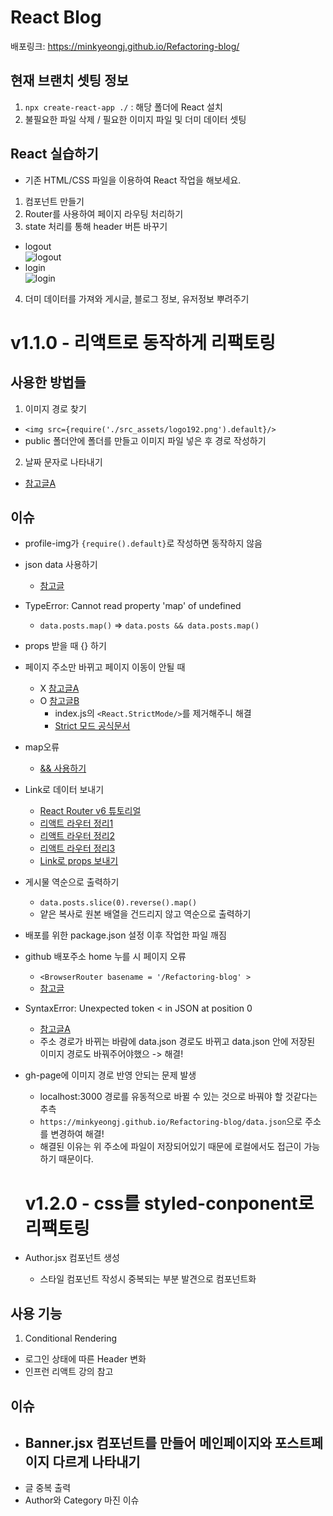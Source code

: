 # React Blog
배포링크: https://minkyeongj.github.io/Refactoring-blog/
## 현재 브랜치 셋팅 정보

1. `npx create-react-app ./` : 해당 폴더에 React 설치
2. 불필요한 파일 삭제 / 필요한 이미지 파일 및 더미 데이터 셋팅

## React 실습하기

- 기존 HTML/CSS 파일을 이용하여 React 작업을 해보세요.

1. 컴포넌트 만들기
2. Router를 사용하여 페이지 라우팅 처리하기
3. state 처리를 통해 header 버튼 바꾸기
  - logout<br />
  ![logout](https://user-images.githubusercontent.com/54294796/173001212-e5bb171e-f9e7-4816-b96b-ef7e8bd39289.jpg)
  - login<br />
  ![login](https://user-images.githubusercontent.com/54294796/173001206-bf815686-0020-4976-bf6a-76277122f7f2.jpg)
4. 더미 데이터를 가져와 게시글, 블로그 정보, 유저정보 뿌려주기

# v1.1.0 - 리액트로 동작하게 리팩토링
## 사용한 방법들
1. 이미지 경로 찾기
- ```<img src={require('./src_assets/logo192.png').default}/>```
- public 폴더안에 폴더를 만들고 이미지 파일 넣은 후 경로 작성하기
2. 날짜 문자로 나타내기
- [참고글A](https://mizzo-dev.tistory.com/entry/JavaScript%EB%82%A0%EC%A7%9C-Date-%ED%99%9C%EC%9A%A9%ED%95%B4%EC%84%9C-%EC%9A%94%EC%9D%BC-%EA%B5%AC%ED%95%98%EA%B8%B0)
## 이슈
- profile-img가 ```{require().default}```로 작성하면 동작하지 않음
- json data 사용하기
  - [참고글](https://velog.io/@yyeonjju/TIL-React-%EC%95%84%EC%A3%BC-%EC%89%BD%EA%B2%8C-%EB%94%B0%EB%9D%BC%ED%95%98%EB%8A%94-Mock-Data-%ED%99%9C%EC%9A%A9%EB%B2%95)
- TypeError: Cannot read property 'map' of undefined
  - ```data.posts.map()``` => ```data.posts && data.posts.map()```
- props 받을 때 {} 하기
- 페이지 주소만 바뀌고 페이지 이동이 안될 때
  - X [참고글A](https://goddaehee.tistory.com/m/305) 
  - O [참고글B](https://velog.io/@jzizsuuz/React-React-Router-Dom-Link-%ED%81%B4%EB%A6%AD-%EC%8B%9C-%EC%9D%B4%EB%8F%99-%EC%9D%B4-%EC%95%88%EB%90%98%EB%8A%94-%EC%98%A4%EB%A5%98) 
    - index.js의 ```<React.StrictMode/>```를 제거해주니 해결
    - [Strict 모드 공식문서](https://ko.reactjs.org/docs/strict-mode.html)
- map오류
  - [&& 사용하기](https://velog.io/@dum6894/%EC%98%A4%EB%A5%98%ED%95%B4%EA%B2%B0-TypeError-Cannot-read-property-map-of-undefined)
- Link로 데이터 보내기
  - [React Router v6 튜토리얼](https://velog.io/@velopert/react-router-v6-tutorial)
  - [리액트 라우터 정리1](https://velog.io/@gytlr01/react-router-%EC%A0%95%EB%A6%AC)
  - [리액트 라우터 정리2](https://ventos06.tistory.com/7)
  - [리액트 라우터 정리3](https://gongbu-ing.tistory.com/44)
  - [Link로 props 보내기](https://velog.io/@sham/Router-Props-link%EB%A1%9C-%EC%A0%84%EB%8B%AC%ED%95%98%EB%8A%94-props)
- 게시물 역순으로 출력하기
  - ```data.posts.slice(0).reverse().map()```
  - 얕은 복사로 원본 배열을 건드리지 않고 역순으로 출력하기
- 배포를 위한 package.json 설정 이후 작업한 파일 깨짐
- github 배포주소 home 누를 시 페이지 오류
  - ```<BrowserRouter basename = '/Refactoring-blog' >```
  - [참고글](https://hallokay.tistory.com/entry/REACT-%EC%98%A4%EB%A5%98-%ED%95%B4%EA%B2%B0-gh-page-%EB%B0%B0%ED%8F%AC-%EA%B2%BD%EB%A1%9C-%EC%98%A4%EB%A5%98)
- SyntaxError: Unexpected token < in JSON at position 0
  - [참고글A](https://velog.io/@rain98/syntaxerror-unexpected-token-in-json-at-position-0-%EC%97%90%EB%9F%AC-%EC%98%A4%EB%A5%98-%ED%95%B4%EA%B2%B0-%EB%B0%A9%EB%B2%95)
  - 주소 경로가 바뀌는 바람에 data.json 경로도 바뀌고 data.json 안에 저장된 이미지 경로도 바꿔주어야했으 -> 해결!
- gh-page에 이미지 경로 반영 안되는 문제 발생
  - localhost:3000 경로를 유동적으로 바뀔 수 있는 것으로 바꿔야 할 것같다는 추측
  - ```https://minkyeongj.github.io/Refactoring-blog/data.json```으로 주소를 변경하여 해결!
  - 해결된 이유는 위 주소에 파일이 저장되어있기 때문에 로컬에서도 접근이 가능하기 때문이다.

  # v1.2.0 - css를 styled-conponent로 리팩토링
- Author.jsx 컴포넌트 생성
  - 스타일 컴포넌트 작성시 중복되는 부분 발견으로 컴포넌트화
## 사용 기능
1. Conditional Rendering
- 로그인 상태에 따른 Header 변화
- 인프런 리액트 강의 참고

## 이슈
- Banner.jsx 컴포넌트를 만들어 메인페이지와 포스트페이지 다르게 나타내기
  - 
- 글 중복 출력
- Author와 Category 마진 이슈
